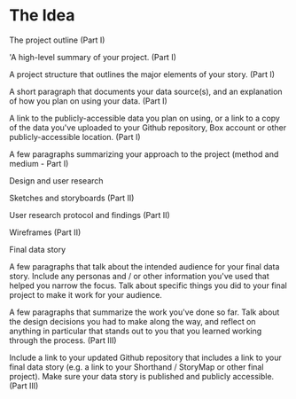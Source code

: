 # The Idea

The project outline (Part I)


'A high-level summary of your project.  (Part I)


A project structure that outlines the major elements of your story. (Part I)


A short paragraph that documents your data source(s), and an explanation of how you plan on using your data. (Part I)


A link to the publicly-accessible data you plan on using, or a link to a copy of the data you've uploaded to your Github repository, Box account or other publicly-accessible location. (Part I)


A few paragraphs summarizing your approach to the project (method and medium - Part I)


Design and user research

Sketches and storyboards (Part II)


User research protocol and findings (Part II)


Wireframes (Part II)


Final data story

A few paragraphs that talk about the intended audience for your final data story.  Include any personas and / or other information you've used that helped you narrow the focus.  Talk about specific things you did to your final project to make it work for your audience. 


A few paragraphs that summarize the work you've done so far.  Talk about the design decisions you had to make along the way, and reflect on anything in particular that stands out to you that you learned working through the process. (Part III)


Include a link to your updated Github repository that includes a link to your final data story (e.g. a link to your Shorthand / StoryMap or other final project).  Make sure your data story is published and publicly accessible. (Part III)

